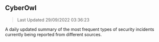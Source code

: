 ## CyberOwl 
> Last Updated 29/09/2022 03:36:23 


A daily updated summary of the most frequent types of security incidents currently being reported from different sources.

